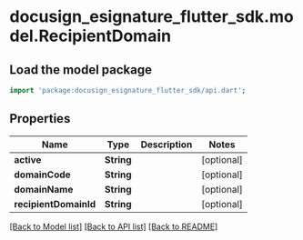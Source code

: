 # docusign_esignature_flutter_sdk.model.RecipientDomain

## Load the model package
```dart
import 'package:docusign_esignature_flutter_sdk/api.dart';
```

## Properties
Name | Type | Description | Notes
------------ | ------------- | ------------- | -------------
**active** | **String** |  | [optional] 
**domainCode** | **String** |  | [optional] 
**domainName** | **String** |  | [optional] 
**recipientDomainId** | **String** |  | [optional] 

[[Back to Model list]](../README.md#documentation-for-models) [[Back to API list]](../README.md#documentation-for-api-endpoints) [[Back to README]](../README.md)


